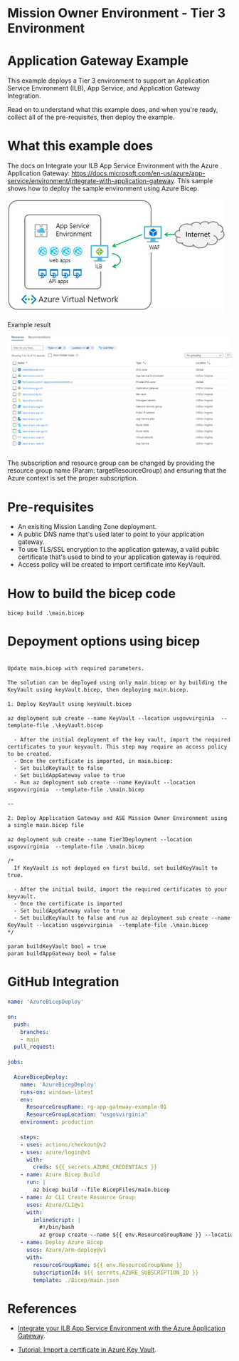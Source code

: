 # Mission Owner Environment - Tier 3 Environment #

# Application Gateway Example #

This example deploys a Tier 3 environment to support an Application Service Environment (ILB), App Service, and Application Gateway Integration.

Read on to understand what this example does, and when you're ready, collect all of the pre-requisites, then deploy the example.

# What this example does #

The docs on Integrate your ILB App Service Environment with the Azure Application Gateway: https://docs.microsoft.com/en-us/azure/app-service/environment/integrate-with-application-gateway. This sample shows how to deploy the sample environment using Azure Bicep.

![image alt text](/images/ase.png)

Example result

![image alt text](/images/result.png)

The subscription and resource group can be changed by providing the resource group name (Param: targetResourceGroup) and ensuring that the Azure context is set the proper subscription.

# Pre-requisites #

- An exisiting Mission Landing Zone deployment.
- A public DNS name that's used later to point to your application gateway.
- To use TLS/SSL encryption to the application gateway, a valid public certificate that's used to bind to your application gateway is required.
- Access policy will be created to import certificate into KeyVault.

# How to build the bicep code #

```plaintext
bicep build .\main.bicep
```

# Depoyment options using bicep #

```plaintext

Update main.bicep with required parameters. 

The solution can be deployed using only main.bicep or by building the KeyVault using keyVault.bicep, then deploying main.bicep.

1. Deploy KeyVault using keyVault.bicep 

az deployment sub create --name KeyVault --location usgovvirginia  --template-file .\keyVault.bicep

  - After the initial deployment of the key vault, import the required certificates to your keyvault. This step may require an access policy to be created. 
  - Once the certificate is imported, in main.bicep: 
  - Set buildKeyVault to false 
  - Set buildAppGateway value to true
  - Run az deployment sub create --name KeyVault --location usgovvirginia  --template-file .\main.bicep

-- 

2. Deploy Application Gateway and ASE Mission Owner Environment using a single main.bicep file

az deployment sub create --name Tier3Deployment --location usgovvirginia  --template-file .\main.bicep

/*
  If KeyVault is not deployed on first build, set buildKeyVault to true. 

  - After the initial build, import the required certificates to your keyvault. 
  - Once the certificate is imported
  - Set buildAppGateway value to true 
  - Set buildKeyVault to false and run az deployment sub create --name KeyVault --location usgovvirginia  --template-file .\main.bicep
*/

param buildKeyVault bool = true 
param buildAppGateway bool = false
```

# GitHub Integration #

```Yaml
name: 'AzureBicepDeploy'

on:
  push:
    branches:
    - main
  pull_request:

jobs:

  AzureBicepDeploy:
    name: 'AzureBicepDeploy'
    runs-on: windows-latest
    env:
      ResourceGroupName: rg-app-gateway-example-01
      ResourceGroupLocation: "usgovvirginia"
    environment: production

    steps:
    - uses: actions/checkout@v2
    - uses: azure/login@v1
      with:
        creds: ${{ secrets.AZURE_CREDENTIALS }}
    - name: Azure Bicep Build
      run: |
        az bicep build --file BicepFiles/main.bicep
    - name: Az CLI Create Resource Group
      uses: Azure/CLI@v1
      with:
        inlineScript: |
          #!/bin/bash
          az group create --name ${{ env.ResourceGroupName }} --location ${{ env.ResourceGroupLocation }}
    - name: Deploy Azure Bicep
      uses: Azure/arm-deploy@v1
      with:
        resourceGroupName: ${{ env.ResourceGroupName }}
        subscriptionId: ${{ secrets.AZURE_SUBSCRIPTION_ID }}
        template: ./Bicep/main.json
```

# References #

- [Integrate your ILB App Service Environment with the Azure Application Gateway](https://docs.microsoft.com/en-us/azure/app-service/environment/integrate-with-application-gateway).

- [Tutorial: Import a certificate in Azure Key Vault](https://docs.microsoft.com/en-us/azure/key-vault/certificates/tutorial-import-certificate).
